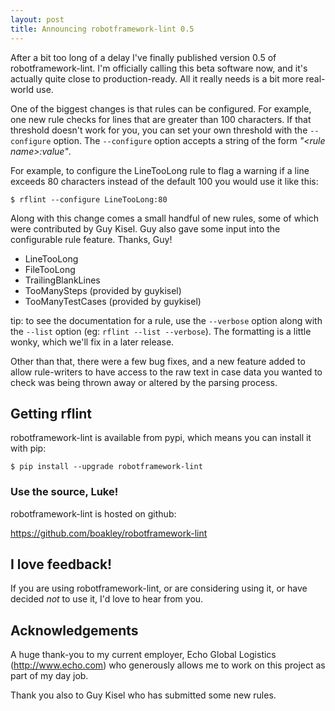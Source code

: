 ```yaml
---
layout: post
title: Announcing robotframework-lint 0.5
---
```


After a bit too long of a delay I've finally published version 0.5 of
robotframework-lint. I'm officially calling this beta software now,
and it's actually quite close to production-ready. All it really needs
is a bit more real-world use.

One of the biggest changes is that rules can be configured. For
example, one new rule checks for lines that are greater than 100
characters. If that threshold doesn't work for you, you can set your
own threshold with the `--configure` option. The `--configure` option
accepts a string of the form _"\<rule name\>:value"_. 

For example, to configure the LineTooLong rule to flag a warning 
if a line exceeds 80 characters instead of the default 100 you
would use it like this:

    $ rflint --configure LineTooLong:80 

Along with this change comes a small handful of new rules, some of which
were contributed by Guy Kisel. Guy also gave some input into the configurable
rule feature. Thanks, Guy!

  - LineTooLong
  - FileTooLong
  - TrailingBlankLines
  - TooManySteps (provided by guykisel)
  - TooManyTestCases (provided by guykisel)

tip: to see the documentation for a rule, use the `--verbose` option
along with the `--list` option (eg: `rflint --list --verbose`). The
formatting is a little wonky, which we'll fix in a later release.

Other than that, there were a few bug fixes, and a new feature added to allow
rule-writers to have access to the raw text in case data you wanted to check
was being thrown away or altered by the parsing process.

## Getting rflint

robotframework-lint is available from pypi, which means you can install it with pip:

    $ pip install --upgrade robotframework-lint

### Use the source, Luke!

robotframework-lint is hosted on github:

<https://github.com/boakley/robotframework-lint>

## I love feedback!

If you are using robotframework-lint, or are considering using it, or have decided
_not_ to use it, I'd love to hear from you. 

## Acknowledgements

A huge thank-you to my current employer, Echo Global Logistics
(<http://www.echo.com>) who generously allows me to work on this
project as part of my day job.

Thank you also to Guy Kisel who has submitted some new rules.
